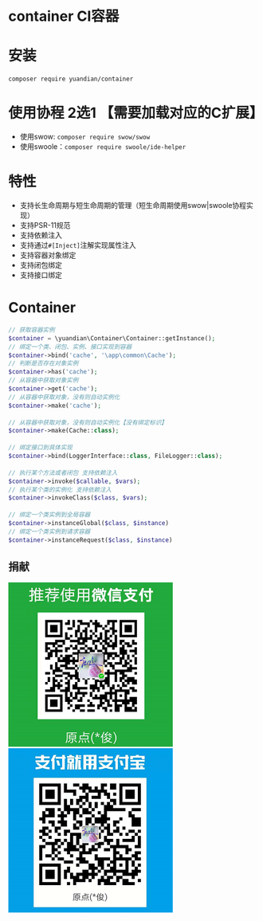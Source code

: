 # container CI容器


# 安装

``` composer require yuandian/container ```

# 使用协程 2选1 【需要加载对应的C扩展】

- 使用swow: ``` composer require swow/swow ```
- 使用swoole：``` composer require swoole/ide-helper ```

# 特性
- 支持长生命周期与短生命周期的管理（短生命周期使用swow|swoole协程实现）
- 支持PSR-11规范
- 支持依赖注入
- 支持通过```#[Inject]```注解实现属性注入
- 支持容器对象绑定
- 支持闭包绑定
- 支持接口绑定

# Container

```php
// 获取容器实例
$container = \yuandian\Container\Container::getInstance();
// 绑定一个类、闭包、实例、接口实现到容器
$container->bind('cache', '\app\common\Cache');
// 判断是否存在对象实例
$container->has('cache');
// 从容器中获取对象实例
$container->get('cache');
// 从容器中获取对象，没有则自动实例化
$container->make('cache');

// 从容器中获取对象，没有则自动实例化【没有绑定标识】
$container->make(Cache::class);

// 绑定接口到具体实现
$container->bind(LoggerInterface::class, FileLogger::class);

// 执行某个方法或者闭包 支持依赖注入
$container->invoke($callable, $vars);
// 执行某个类的实例化 支持依赖注入
$container->invokeClass($class, $vars);

// 绑定一个类实例到全局容器
$container->instanceGlobal($class, $instance)
// 绑定一个类实例到请求容器
$container->instanceRequest($class, $instance)
```


## 捐献

![](./wechat.png)
![](./alipay.png)